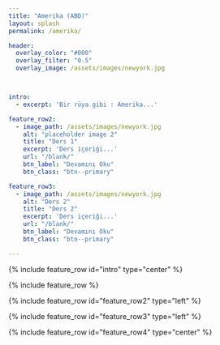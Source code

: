 ```yaml
---
title: "Amerika (ABD)"
layout: splash
permalink: /amerika/

header:
  overlay_color: "#000"
  overlay_filter: "0.5"
  overlay_image: /assets/images/newyork.jpg



intro:
  - excerpt: 'Bir rüya gibi : Amerika...'

feature_row2:
  - image_path: /assets/images/newyork.jpg
    alt: "placeholder image 2"
    title: "Ders 1"
    excerpt: 'Ders içeriği...'
    url: "/blank/"
    btn_label: "Devamını Oku"
    btn_class: "btn--primary"

feature_row3:
  - image_path: /assets/images/newyork.jpg
    alt: "Ders 2"
    title: "Ders 2"
    excerpt: 'Ders içeriği...'
    url: "/blank/"
    btn_label: "Devamını Oku"
    btn_class: "btn--primary"

---
```


{% include feature_row id="intro" type="center" %}

{% include feature_row %}

{% include feature_row id="feature_row2" type="left" %}

{% include feature_row id="feature_row3" type="left" %}

{% include feature_row id="feature_row4" type="center" %}
